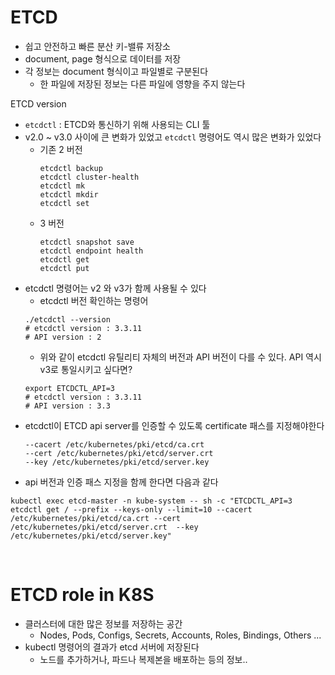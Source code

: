 # ETCD

- 쉽고 안전하고 빠른 분산 키-밸류 저장소
- document, page 형식으로 데이터를 저장
- 각 정보는 document 형식이고 파일별로 구분된다
    - 한 파일에 저장된 정보는 다른 파일에 영향을 주지 않는다

ETCD version
- `etcdctl` : ETCD와 통신하기 위해 사용되는 CLI 툴
- v2.0 ~ v3.0 사이에 큰 변화가 있었고 `etcdctl` 명령어도 역시 많은 변화가 있었다
    - 기존 2 버전
        ```
        etcdctl backup
        etcdctl cluster-health
        etcdctl mk
        etcdctl mkdir
        etcdctl set
        ```
    - 3 버전
        ```
        etcdctl snapshot save 
        etcdctl endpoint health
        etcdctl get
        etcdctl put
        ```
- etcdctl 명령어는 v2 와 v3가 함께 사용될 수 있다
    - etcdctl 버전 확인하는 명령어
    ```
    ./etcdctl --version 
    # etcdctl version : 3.3.11
    # API version : 2
    ```
    - 위와 같이 etcdctl 유틸리티 자체의 버전과 API 버전이 다를 수 있다. API 역시 v3로 통일시키고 싶다면?
    ```
    export ETCDCTL_API=3
    # etcdctl version : 3.3.11
    # API version : 3.3
    ```
- etcdctl이 ETCD api server를 인증할 수 있도록 certificate 패스를 지정해야한다
    ```
    --cacert /etc/kubernetes/pki/etcd/ca.crt     
    --cert /etc/kubernetes/pki/etcd/server.crt     
    --key /etc/kubernetes/pki/etcd/server.key
    ```
- api 버전과 인증 패스 지정을 함께 한다면 다음과 같다
```
kubectl exec etcd-master -n kube-system -- sh -c "ETCDCTL_API=3 etcdctl get / --prefix --keys-only --limit=10 --cacert /etc/kubernetes/pki/etcd/ca.crt --cert /etc/kubernetes/pki/etcd/server.crt  --key /etc/kubernetes/pki/etcd/server.key" 
```

<br>


# ETCD role in K8S
- 클러스터에 대한 많은 정보를 저장하는 공간
    - Nodes, Pods, Configs, Secrets, Accounts, Roles, Bindings, Others ...
- kubectl 명령어의 결과가 etcd 서버에 저장된다
    - 노드를 추가하거나, 파드나 복제본을 배포하는 등의 정보..


